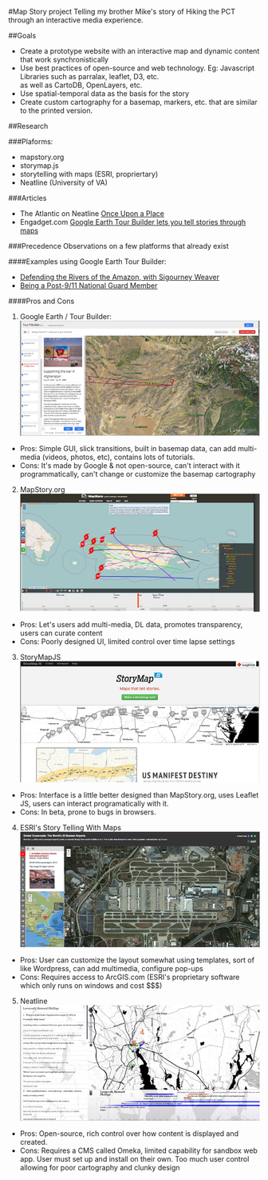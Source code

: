 #Map Story project
Telling my brother Mike's story of Hiking the PCT through an interactive media experience.

##Goals
* Create a prototype website with an interactive map and dynamic content that work synchronistically
* Use best practices of open-source and web technology. Eg: Javascript Libraries such as parralax, leaflet, D3, etc.  
  as well as CartoDB, OpenLayers, etc.
* Use spatial-temporal data as the basis for the story
* Create custom cartography for a basemap, markers, etc. that are similar to the printed version.

##Research

###Plaforms:
* mapstory.org
* storymap.js
* storytelling with maps (ESRI, propriertary)
* Neatline (University of VA)

###Articles
* The Atlantic on Neatline [Once Upon a Place](http://www.theatlantic.com/technology/archive/2012/07/once-upon-a-place-telling-stories-with-maps/259787/)
* Engadget.com [Google Earth Tour Builder lets you tell stories through maps](http://www.engadget.com/2013/11/11/google-earth-tour-builder/)

###Precedence
Observations on a few platforms that already exist

####Examples using Google Earth Tour Builder:
* [Defending the Rivers of the Amazon, with Sigourney Weaver](http://www.youtube.com/watch?feature=player_embedded&v=Melq7VA7FjY)
* [Being a Post-9/11 National Guard Member](https://tourbuilder.withgoogle.com/builder#play/ahJzfmd3ZWItdG91cmJ1aWxkZXJyDAsSBFRvdXIY-I0LDA)

####Pros and Cons
1. Google Earth / Tour Builder:  
![google earth tour builder](https://github.com/clhenrick/Major-Studio-Two/raw/master/map-story/images/google-earth-tour-builder-example.png)  
  * Pros: Simple GUI, slick transitions, built in basemap data, can add multi-media (videos, photos, etc), contains lots of tutorials.
  * Cons: It's made by Google & not open-source, can't interact with it programmatically,
    can't change or customize the basemap cartography  

2. MapStory.org  
![mapstory.org](https://github.com/clhenrick/Major-Studio-Two/raw/master/map-story/images/mapstory-example.png "MapStory.org")  
  * Pros: Let's users add multi-media, DL data, promotes transparency, users can curate content
  * Cons: Poorly designed UI, limited control over time lapse settings  

3. StoryMapJS  
![Storymapjs](https://github.com/clhenrick/Major-Studio-Two/raw/master/map-story/images/story-map-js-example.png "StoryMap JS")  
  * Pros: Interface is a little better designed than MapStory.org, uses Leaflet JS, users can interact programatically with it.
  * Cons: In beta, prone to bugs in browsers.  

4. ESRI's Story Telling With Maps  
![ESRI story telling with maps](https://github.com/clhenrick/Major-Studio-Two/raw/master/map-story/images/esri_story-telling-with-maps-example.png "ESRI")  
  * Pros: User can customize the layout somewhat using templates, sort of like Wordpress, can add multimedia, configure pop-ups
  * Cons: Requires access to ArcGIS.com (ESRI's proprietary software which only runs on windows and cost $$$)  
  
5. Neatline  
![Neatline](https://github.com/clhenrick/Major-Studio-Two/raw/master/map-story/images/neatline-example.png "Neatline")  
  * Pros: Open-source, rich control over how content is displayed and created.
  * Cons: Requires a CMS called Omeka, limited capability for sandbox web app. User must set up and install on their own. Too much user control allowing for poor cartography and clunky design
